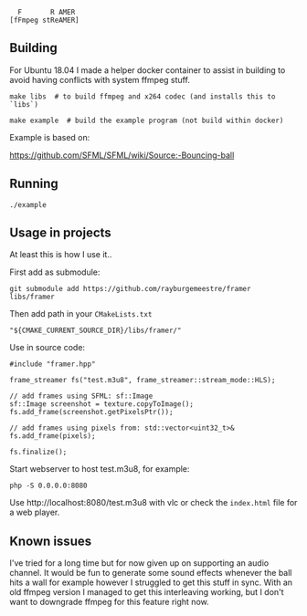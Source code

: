       F       R AMER
    [fFmpeg stReAMER]

## Building

For Ubuntu 18.04 I made a helper docker container to assist in building to
avoid having conflicts with system ffmpeg stuff.

    make libs  # to build ffmpeg and x264 codec (and installs this to `libs`)

    make example  # build the example program (not build within docker)

Example is based on:

https://github.com/SFML/SFML/wiki/Source:-Bouncing-ball

## Running

    ./example

## Usage in projects

At least this is how I use it..

First add as submodule:

    git submodule add https://github.com/rayburgemeestre/framer libs/framer

Then add path in your `CMakeLists.txt`

    "${CMAKE_CURRENT_SOURCE_DIR}/libs/framer/"

Use in source code:

    #include "framer.hpp"

    frame_streamer fs("test.m3u8", frame_streamer::stream_mode::HLS);

    // add frames using SFML: sf::Image
    sf::Image screenshot = texture.copyToImage();
    fs.add_frame(screenshot.getPixelsPtr());

    // add frames using pixels from: std::vector<uint32_t>&
    fs.add_frame(pixels);

    fs.finalize();

Start webserver to host test.m3u8, for example:

    php -S 0.0.0.0:8080

Use http://localhost:8080/test.m3u8 with vlc or check the `index.html` file for
a web player.

## Known issues

I've tried for a long time but for now given up on supporting an audio channel.
It would be fun to generate some sound effects whenever the ball hits a wall
for example however I struggled to get this stuff in sync.
With an old ffmpeg version I managed to get this interleaving working, but I
don't want to downgrade ffmpeg for this feature right now.

